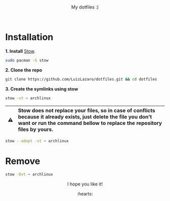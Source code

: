 <br>
<p align="center">
My dotfiles :)
</p>

<br>

# Installation

**1. Install** [Stow](https://github.com/aspiers/stow/).

```bash
sudo pacman -S stow
```

**2. Clone the repo**

```bash
git clone https://github.com/LuizLazaro/dotfiles.git && cd dotfiles
```

**3. Create the symlinks using stow**

```bash
stow -vt ~ archlinux
```

| :warning: | Stow does not replace your files, so in case of conflicts because it already exists, just delete the file you don't want or run the command bellow to replace the repository files by yours. |
| :-------: | :------------------------------------------------------------------------------------------------------------------------------------------------------------------------------------------- |

```bash
stow --adopt -vt ~ archlinux
```

# Remove

```bash
stow -Dvt ~ archlinux
```

<p align="center">I hope you like it!</p>
<p align="center">:hearts:</p>
